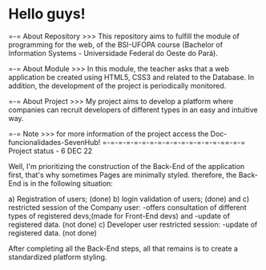 # Hello guys!
=-= About Repository >>>
This repository aims to fulfill the module of programming for the web, of the BSI-UFOPA course (Bachelor of Information Systems - Universidade Federal do Oeste do Pará).

=-= About Module >>>
 In this module, the teacher asks that a web application be created using HTML5, CSS3 and related to the Database. In addition, the development of the project is periodically monitored.

=-= About Project >>>
My project aims to develop a platform where companies can recruit developers of different types in an easy and intuitive way.

=-= Note >>>
for more information of the project access the Doc-funcionalidades-SevenHub!
=-=-=-=-=-=-=-=-=-=-=-=-=-=-=-==-=-=
Project status - 6 DEC 22

Well, I'm prioritizing the construction of the Back-End of the application first, that's why sometimes
Pages are minimally styled. therefore, the Back-End is in the following situation:

a) Registration of users; (done)
b) login validation of users; (done) and
c) restricted session of the Company user:
-offers consultation of different types of registered devs;(made for Front-End devs) and
-update of registered data. (not done)
c) Developer user restricted session:
-update of registered data. (not done)

After completing all the Back-End steps, all that remains is to create a standardized platform styling.
